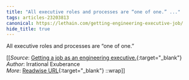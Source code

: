 ```yaml
---
title: "All executive roles and processes are “one of one.” ..."
tags: articles-23203813
canonical: https://lethain.com/getting-engineering-executive-job/
hide_title: true
---
```


All executive roles and processes are “one of one.”


[[_Source_: [Getting a job as an engineering executive.](https://lethain.com/getting-engineering-executive-job/){:target="_blank"}<br>
_Author_: Irrational Exuberance<br>
_More_: [Readwise URL](https://readwise.io/open/454942363){:target="_blank"}
::wrap]]